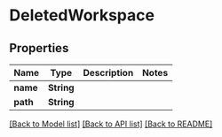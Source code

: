 # DeletedWorkspace

## Properties

Name | Type | Description | Notes
------------ | ------------- | ------------- | -------------
**name** | **String** |  | 
**path** | **String** |  | 

[[Back to Model list]](../#documentation-for-models) [[Back to API list]](../#documentation-for-api-endpoints) [[Back to README]](../)


